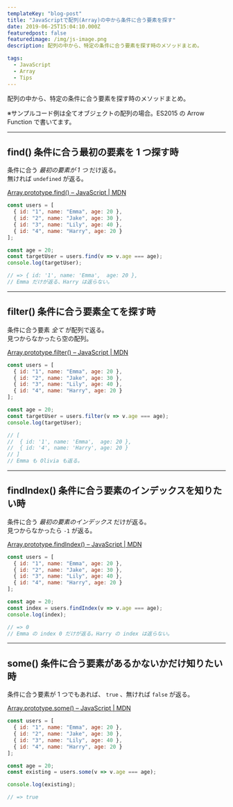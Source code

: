 ```yaml
---
templateKey: "blog-post"
title: "JavaScriptで配列(Array)の中から条件に合う要素を探す"
date: 2019-06-25T15:04:10.000Z
featuredpost: false
featuredimage: /img/js-image.png
description: 配列の中から、特定の条件に合う要素を探す時のメソッドまとめ。

tags:
  - JavaScript
  - Array
  - Tips
---
```


配列の中から、特定の条件に合う要素を探す時のメソッドまとめ。

※サンプルコード例は全てオブジェクトの配列の場合。ES2015 の Arrow Function で書いてます。

---

## find() 条件に合う最初の要素を 1 つ探す時

条件に合う _最初の要素が 1 つ_ だけ返る。  
無ければ `undefined` が返る。

[Array.prototype.find() – JavaScript | MDN](https://developer.mozilla.org/en-US/docs/Web/JavaScript/Reference/Global_Objects/Array/find)

```javascript
const users = [
  { id: "1", name: "Emma", age: 20 },
  { id: "2", name: "Jake", age: 30 },
  { id: "3", name: "Lily", age: 40 },
  { id: "4", name: "Harry", age: 20 }
];

const age = 20;
const targetUser = users.find(v => v.age === age);
console.log(targetUser);

// => { id: '1', name: 'Emma',  age: 20 },
// Emma だけが返る、Harry は返らない。
```

---

## filter() 条件に合う要素全てを探す時

条件に合う要素 _全て_ が配列で返る。  
見つからなかったら空の配列。

[Array.prototype.filter() – JavaScript | MDN](https://developer.mozilla.org/en-US/docs/Web/JavaScript/Reference/Global_Objects/Array/filter)

```javascript
const users = [
  { id: "1", name: "Emma", age: 20 },
  { id: "2", name: "Jake", age: 30 },
  { id: "3", name: "Lily", age: 40 },
  { id: "4", name: "Harry", age: 20 }
];

const age = 20;
const targetUser = users.filter(v => v.age === age);
console.log(targetUser);

// [
//  { id: '1', name: 'Emma',  age: 20 },
//  { id: '4', name: 'Harry', age: 20 }
// ]
// Emma も Olivia も返る。
```

---

## findIndex() 条件に合う要素のインデックスを知りたい時

条件に合う _最初の要素のインデックス_ だけが返る。  
見つからなかったら `-1` が返る。

[Array.prototype.findIndex() – JavaScript | MDN](https://developer.mozilla.org/en-US/docs/Web/JavaScript/Reference/Global_Objects/Array/findIndex)

```javascript
const users = [
  { id: "1", name: "Emma", age: 20 },
  { id: "2", name: "Jake", age: 30 },
  { id: "3", name: "Lily", age: 40 },
  { id: "4", name: "Harry", age: 20 }
];

const age = 20;
const index = users.findIndex(v => v.age === age);
console.log(index);

// => 0
// Emma の index 0 だけが返る。Harry の index は返らない。
```

---

## some() 条件に合う要素があるかないかだけ知りたい時

条件に合う要素が 1 つでもあれば、 `true` 、無ければ `false` が返る。

[Array.prototype.some() – JavaScript | MDN](https://developer.mozilla.org/en-US/docs/Web/JavaScript/Reference/Global_Objects/Array/some)

```javascript
const users = [
  { id: "1", name: "Emma", age: 20 },
  { id: "2", name: "Jake", age: 30 },
  { id: "3", name: "Lily", age: 40 },
  { id: "4", name: "Harry", age: 20 }
];

const age = 20;
const existing = users.some(v => v.age === age);

console.log(existing);

// => true
```
